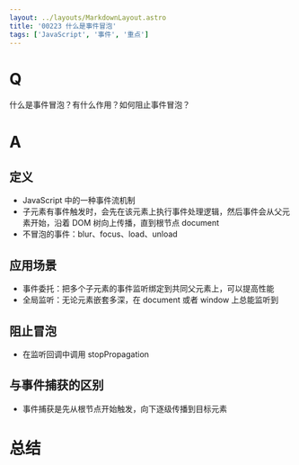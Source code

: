 ```yaml
---
layout: ../layouts/MarkdownLayout.astro
title: '00223 什么是事件冒泡'
tags: ['JavaScript', '事件', '重点']
---
```


# Q

什么是事件冒泡？有什么作用？如何阻止事件冒泡？

# A

## 定义

- JavaScript 中的一种事件流机制
- 子元素有事件触发时，会先在该元素上执行事件处理逻辑，然后事件会从父元素开始，沿着 DOM 树向上传播，直到根节点 document
- 不冒泡的事件：blur、focus、load、unload

## 应用场景

- 事件委托：把多个子元素的事件监听绑定到共同父元素上，可以提高性能
- 全局监听：无论元素嵌套多深，在 document 或者 window 上总能监听到

## 阻止冒泡

- 在监听回调中调用 stopPropagation

## 与事件捕获的区别

- 事件捕获是先从根节点开始触发，向下逐级传播到目标元素


# 总结



<script>
  function func() {

  }
  
</script>